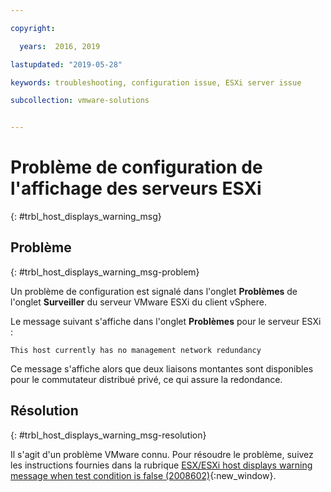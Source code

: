 ```yaml
---

copyright:

  years:  2016, 2019

lastupdated: "2019-05-28"

keywords: troubleshooting, configuration issue, ESXi server issue

subcollection: vmware-solutions


---
```


# Problème de configuration de l'affichage des serveurs ESXi
{: #trbl_host_displays_warning_msg}

## Problème
{: #trbl_host_displays_warning_msg-problem}

Un problème de configuration est signalé dans l'onglet **Problèmes** de l'onglet **Surveiller** du serveur VMware ESXi du client vSphere.

Le message suivant s'affiche dans l'onglet **Problèmes** pour le serveur ESXi :

`This host currently has no management network redundancy`

Ce message s'affiche alors que deux liaisons montantes sont disponibles pour le commutateur distribué privé, ce qui assure la redondance.

## Résolution
{: #trbl_host_displays_warning_msg-resolution}

Il s'agit d'un problème VMware connu. Pour résoudre le problème, suivez les instructions fournies dans la rubrique [ESX/ESXi host displays warning message when test condition is false (2008602)](https://kb.vmware.com/s/article/2008602){:new_window}.
